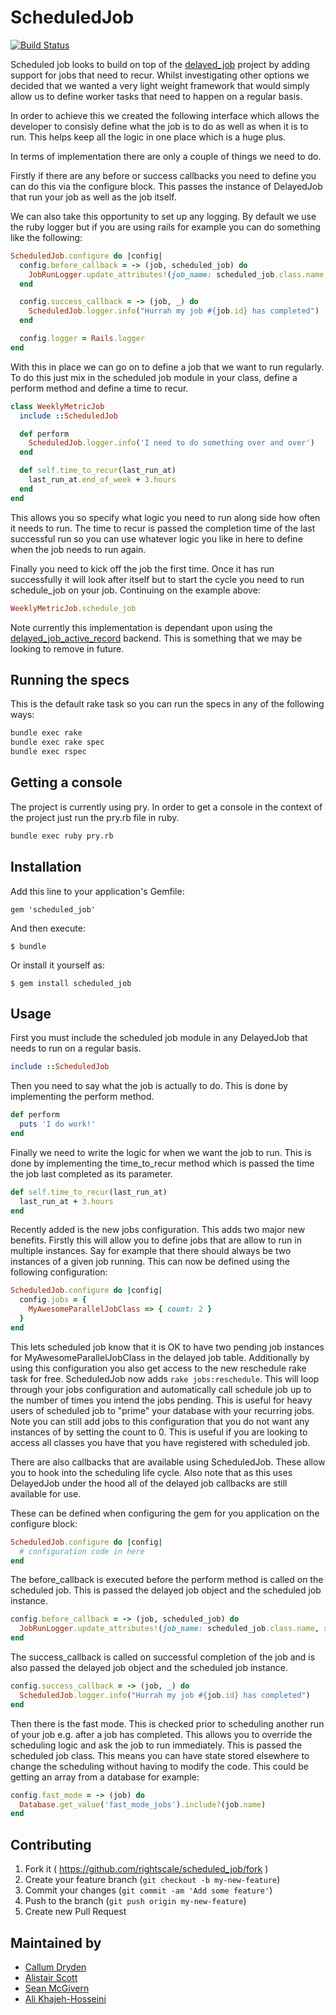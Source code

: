 # ScheduledJob

[![Build Status](https://travis-ci.org/rightscale/scheduled_job.svg?branch=master)](https://travis-ci.org/rightscale/scheduled_job)

Scheduled job looks to build on top of the [delayed_job](https://github.com/collectiveidea/delayed_job) project by adding support for jobs that need to recur. Whilst investigating other options we decided that we wanted a very light weight framework that would simply allow us to define worker tasks that need to happen on a regular basis.

In order to achieve this we created the following interface which allows the developer to consisly define what the job is to do as well as when it is to run. This helps keep all the logic in one place which is a huge plus.

In terms of implementation there are only a couple of things we need to do.

Firstly if there are any before or success callbacks you need to define you can do this via the configure block. This passes the instance of DelayedJob that run your job as well as the job itself.

We can also take this opportunity to set up any logging. By default we use the ruby logger but if you are using rails for example you can do something like the following:

```ruby
ScheduledJob.configure do |config|
  config.before_callback = -> (job, scheduled_job) do
    JobRunLogger.update_attributes!(job_name: scheduled_job.class.name, started_at: Time.now.utc)
  end

  config.success_callback = -> (job, _) do
    ScheduledJob.logger.info("Hurrah my job #{job.id} has completed")
  end

  config.logger = Rails.logger
end
```

With this in place we can go on to define a job that we want to run regularly. To do this just mix in the scheduled job module in your class, define a perform method and define a time to recur.

```ruby
class WeeklyMetricJob
  include ::ScheduledJob

  def perform
    ScheduledJob.logger.info('I need to do something over and over')
  end

  def self.time_to_recur(last_run_at)
    last_run_at.end_of_week + 3.hours
  end
end
```

This allows you so specify what logic you need to run along side how often it needs to run. The time to recur is passed the completion time of the last successful run so you can use whatever logic you like in here to define when the job needs to run again.

Finally you need to kick off the job the first time. Once it has run successfully it will look after itself but to start the cycle you need to run schedule_job on your job. Continuing on the example above:

```ruby
WeeklyMetricJob.schedule_job
```

Note currently this implementation is dependant upon using the [delayed_job_active_record](https://github.com/collectiveidea/delayed_job_active_record) backend. This is something that we may be looking to remove in future.

## Running the specs

This is the default rake task so you can run the specs in any of the following ways:

```bash
bundle exec rake
bundle exec rake spec
bundle exec rspec
```

## Getting a console

The project is currently using pry. In order to get a console in the context of the project just run the pry.rb file in ruby.

```bash
bundle exec ruby pry.rb
```

## Installation

Add this line to your application's Gemfile:

    gem 'scheduled_job'

And then execute:

    $ bundle

Or install it yourself as:

    $ gem install scheduled_job

## Usage

First you must include the scheduled job module in any DelayedJob that needs to run on a regular basis.

```ruby
include ::ScheduledJob
```

Then you need to say what the job is actually to do. This is done by implementing the perform method.

```ruby
def perform
  puts 'I do work!'
end
```

Finally we need to write the logic for when we want the job to run. This is done by implementing the time_to_recur method which is passed the time the job last completed as its parameter.

```ruby
def self.time_to_recur(last_run_at)
  last_run_at + 3.hours
end
```

Recently added is the new jobs configuration. This adds two major new benefits. Firstly this will allow you to define jobs that are allow to run in multiple instances. Say for example that there should always be two instances of a given job running. This can now be defined using the following configuration:

```ruby
ScheduledJob.configure do |config|
  config.jobs = {
    MyAwesomeParallelJobClass => { count: 2 }
  }
end
```

This lets scheduled job know that it is OK to have two pending job instances for MyAwesomeParallelJobClass in the delayed job table. Additionally by using this configuration you also get access to the new reschedule rake task for free. ScheduledJob now adds `rake jobs:reschedule`. This will loop through your jobs configuration and automatically call schedule job up to the number of times you intend the jobs pending. This is useful for heavy users of scheduled job to "prime" your database with your recurring jobs. Note you can still add jobs to this configuration that you do not want any instances of by setting the count to 0. This is useful if you are looking to access all classes you have that you have registered with scheduled job.

There are also callbacks that are available using ScheduledJob. These allow you to hook into the scheduling life cycle. Also note that as this uses DelayedJob under the hood all of the delayed job callbacks are still available for use.

These can be defined when configuring the gem for you application on the configure block:

```ruby
ScheduledJob.configure do |config|
  # configuration code in here
end
```

The before_callback is executed before the perform method is called on the scheduled job. This is passed the delayed job object and the scheduled job instance.

```ruby
config.before_callback = -> (job, scheduled_job) do
  JobRunLogger.update_attributes!(job_name: scheduled_job.class.name, started_at: Time.now.utc)
end
```

The success_callback is called on successful completion of the job and is also passed the delayed job object and the scheduled job instance.

```ruby
config.success_callback = -> (job, _) do
  ScheduledJob.logger.info("Hurrah my job #{job.id} has completed")
end
```

Then there is the fast mode. This is checked prior to scheduling another run of your job e.g. after a job has completed. This allows you to override the scheduling logic and ask the job to run immediately. This is passed the scheduled job class. This means you can have state stored elsewhere to change the scheduling without having to modify the code. This could be getting an array from a database for example:

```ruby
config.fast_mode = -> (job) do
  Database.get_value('fast_mode_jobs').include?(job.name)
end
```

## Contributing

1. Fork it ( https://github.com/rightscale/scheduled_job/fork )
2. Create your feature branch (`git checkout -b my-new-feature`)
3. Commit your changes (`git commit -am 'Add some feature'`)
4. Push to the branch (`git push origin my-new-feature`)
5. Create new Pull Request

## Maintained by

- [Callum Dryden](https://github.com/CallumD)
- [Alistair Scott](https://github.com/aliscott)
- [Sean McGivern](https://github.com/smcgivern)
- [Ali Khajeh-Hosseini](https://github.com/alikhajeh1)
